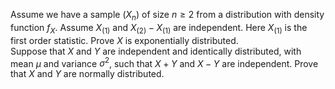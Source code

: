 Assume we have a sample $(X_n)$ of size $n \geq 2$ from a distribution with density function $f_X$. Assume $X_{(1)}$ and $X_{(2)}-X_{(1)}$ are independent. Here $X_{(1)}$ is the first order statistic. Prove $X$ is exponentially distributed.  
Suppose that $X$
and $Y$
are independent and identically distributed, with mean $\mu$
and variance $\sigma^2$, such that $X + Y$ and $X - Y$ are independent. Prove that $X$ and $Y$ are normally distributed.
<!---
Random \n 's are because latex in markdown on github shits the bed otherwise.
-->
